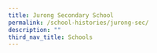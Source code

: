 ```yaml
---
title: Jurong Secondary School
permalink: /school-histories/jurong-sec/
description: ""
third_nav_title: Schools
---
```

